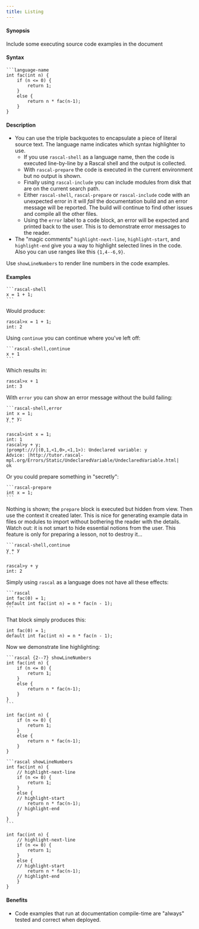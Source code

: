 ```yaml
---
title: Listing
---
```


#### Synopsis

Include some executing source code examples in the document

#### Syntax

``````
```language-name
int fac(int n) {
    if (n <= 0) {
        return 1;
    }
    else {
        return n * fac(n-1);
    }
}
``````

#### Description

* You can use the triple backquotes to encapsulate a piece of literal source text. The language name indicates
which syntax highlighter to use.
   * If you use `rascal-shell` as a language name, then the code is executed line-by-line by a Rascal shell
and the output is collected. 
   * With `rascal-prepare` the code is executed in the current environment but no output is shown.
   * Finally using `rascal-include` you can include modules from disk that are on the current search path.
   * Either `rascal-shell`, `rascal-prepare` or `rascal-include` code with an unexpected error in it will _fail_ the documentation build and an error message will be reported. The build will continue to find other issues and compile all the other files.
   * Using the `error` label to a code block, an error will be expected and printed back to the user. This is to demonstrate error messages to the reader.
* The "magic comments" `highlight-next-line`, `highlight-start`, and `highlight-end` give you a way to highlight
selected lines in the code. Also you can use ranges like this `{1,4--6,9}`.

Use `showLineNumbers` to render line numbers in the code examples.

#### Examples

``````
```rascal-shell
x = 1 + 1;
```
``````

Would produce:


```rascal-shell 
rascal>x = 1 + 1;
int: 2
```

Using `continue` you can continue where you've left off:

``````
```rascal-shell,continue
x + 1
```
``````

Which results in:


```rascal-shell ,continue
rascal>x + 1
int: 3
```

With `error` you can show an error message without the build failing:
``````
```rascal-shell,error
int x = 1;
y + y;
```
``````


```rascal-shell ,error
rascal>int x = 1;
int: 1
rascal>y + y;
|prompt:///|(0,1,<1,0>,<1,1>): Undeclared variable: y
Advice: |http://tutor.rascal-mpl.org/Errors/Static/UndeclaredVariable/UndeclaredVariable.html|
ok
```

Or you could prepare something in "secretly":
``````
```rascal-prepare
int x = 1;
```
``````


Nothing is shown; the `prepare` block is executed but hidden from view. Then use the context it created later. This is nice for generating example data in files or modules to import
without bothering the reader with the details. Watch out: it is not smart to
hide essential notions from the user. This feature is only for preparing a lesson, not to destroy it...

``````
```rascal-shell,continue
y + y
```
``````


```rascal-shell ,continue
rascal>y + y
int: 2
```

Simply using `rascal` as a language does not have all these effects:

``````
```rascal
int fac(0) = 1;
default int fac(int n) = n * fac(n - 1);
```
``````

That block simply produces this:

```rascal
int fac(0) = 1;
default int fac(int n) = n * fac(n - 1);
```

Now we demonstrate line highlighting:

``````
```rascal {2--7} showLineNumbers
int fac(int n) {
    if (n <= 0) {
        return 1;
    }
    else {
        return n * fac(n-1);
    }
}
```
``````

```rascal {2-7} showLineNumbers
int fac(int n) {
    if (n <= 0) {
        return 1;
    }
    else {
        return n * fac(n-1);
    }
}
```

``````
```rascal showLineNumbers
int fac(int n) {
    // highlight-next-line
    if (n <= 0) {
        return 1;
    }
    else {
    // highlight-start
        return n * fac(n-1);
    // highlight-end
    }
}
```
``````

```rascal showLineNumbers
int fac(int n) {
    // highlight-next-line
    if (n <= 0) {
        return 1;
    }
    else {
    // highlight-start
        return n * fac(n-1);
    // highlight-end
    }
}
```

#### Benefits

* Code examples that run at documentation compile-time are "always" tested and correct when deployed.


